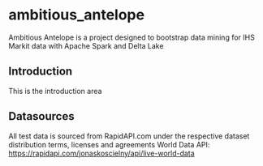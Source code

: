 # ambitious_antelope
Ambitious Antelope is a project designed to bootstrap data mining for IHS Markit data with Apache Spark and Delta Lake

## Introduction
This is the introduction area

## Datasources
All test data is sourced from RapidAPI.com under the respective dataset distribution terms, licenses and agreements
World Data API: https://rapidapi.com/jonaskoscielny/api/live-world-data

